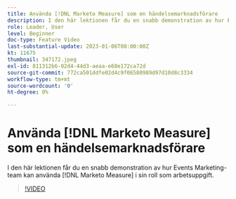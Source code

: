 ```yaml
---
title: Använda [!DNL Marketo Measure] som en händelsemarknadsförare
description: I den här lektionen får du en snabb demonstration av hur Events Marketing-team kan använda [!DNL Marketo Measure] i sin roll som arbetsuppgift.
role: Leader, User
level: Beginner
doc-type: Feature Video
last-substantial-update: 2023-01-06T00:00:00Z
kt: 11675
thumbnail: 347172.jpeg
exl-id: 811312b6-02d4-44d3-aeaa-e68e172ca72d
source-git-commit: 772ca501ddfe02d4c9f06580989d97d10d8c3334
workflow-type: tm+mt
source-wordcount: '0'
ht-degree: 0%

---
```


# Använda [!DNL Marketo Measure] som en händelsemarknadsförare

I den här lektionen får du en snabb demonstration av hur Events Marketing-team kan använda [!DNL Marketo Measure] i sin roll som arbetsuppgift.

>[!VIDEO](https://video.tv.adobe.com/v/347172/?quality=12&learn=on)
